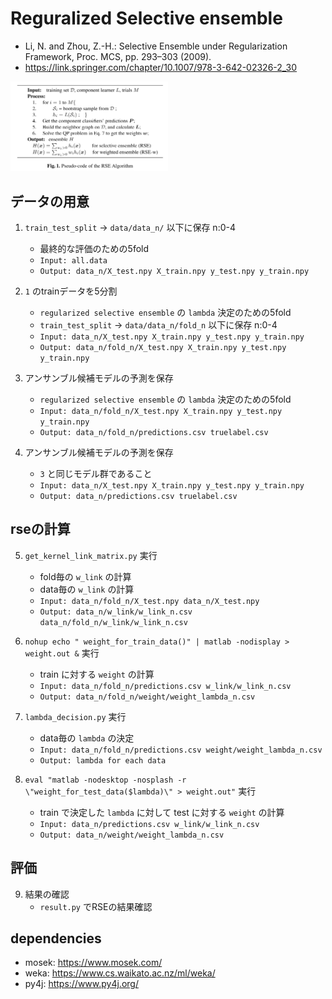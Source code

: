 # Reguralized Selective ensemble

- Li, N. and Zhou, Z.-H.: Selective Ensemble under Regularization Framework, Proc. MCS, pp. 293–303 (2009).
- https://link.springer.com/chapter/10.1007/978-3-642-02326-2_30


<img src="./rse_pseudo-code.png" width="50%">

## データの用意

1. `train_test_split` → `data/data_n/` 以下に保存 n:0-4
    - 最終的な評価のための5fold
    - `Input: all.data`
    - `Output: data_n/X_test.npy X_train.npy y_test.npy y_train.npy`

2. `1` のtrainデータを5分割
    - `regularized selective ensemble` の `lambda` 決定のための5fold
    - `train_test_split` → `data/data_n/fold_n` 以下に保存 n:0-4
    - `Input: data_n/X_test.npy X_train.npy y_test.npy y_train.npy`
    - `Output: data_n/fold_n/X_test.npy X_train.npy y_test.npy y_train.npy`

3. アンサンブル候補モデルの予測を保存
    - `regularized selective ensemble` の `lambda` 決定のための5fold
    - `Input: data_n/fold_n/X_test.npy X_train.npy y_test.npy y_train.npy`
    - `Output: data_n/fold_n/predictions.csv truelabel.csv`

4. アンサンブル候補モデルの予測を保存
    - `3` と同じモデル群であること
    - `Input: data_n/X_test.npy X_train.npy y_test.npy y_train.npy`
    - `Output: data_n/predictions.csv truelabel.csv`

## rseの計算

5. `get_kernel_link_matrix.py` 実行
    - fold毎の `w_link` の計算
    - data毎の `w_link` の計算
    - `Input: data_n/fold_n/X_test.npy data_n/X_test.npy`
    - `Output: data_n/w_link/w_link_n.csv data_n/fold_n/w_link/w_link_n.csv`

6. `nohup echo " weight_for_train_data()" | matlab -nodisplay > weight.out &` 実行
    - train に対する `weight` の計算
    - `Input: data_n/fold_n/predictions.csv w_link/w_link_n.csv`
    - `Output: data_n/fold_n/weight/weight_lambda_n.csv`

7. `lambda_decision.py` 実行
    - data毎の `lambda` の決定
    - `Input: data_n/fold_n/predictions.csv weight/weight_lambda_n.csv`
    - `Output: lambda for each data`

8. `eval "matlab -nodesktop -nosplash -r \"weight_for_test_data($lambda)\" > weight.out"` 実行
    - train で決定した `lambda` に対して test に対する `weight` の計算
    - `Input: data_n/predictions.csv w_link/w_link_n.csv`
    - `Output: data_n/weight/weight_lambda_n.csv`

## 評価

9. 結果の確認
    - `result.py` でRSEの結果確認

## dependencies

- mosek: https://www.mosek.com/
- weka: https://www.cs.waikato.ac.nz/ml/weka/
- py4j: https://www.py4j.org/

